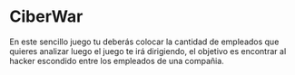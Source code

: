 # CiberWar
En este sencillo juego tu deberás colocar la cantidad de empleados que quieres analizar
luego el juego te irá dirigiendo, el objetivo es encontrar al hacker escondido entre los
empleados de una compañia.